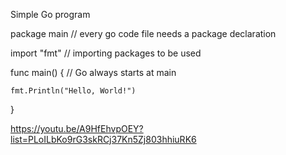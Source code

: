 Simple Go program


package main // every go code file needs a package declaration

import "fmt" // importing packages to be used

func main() { // Go always starts at main

	fmt.Println("Hello, World!")
}



https://youtu.be/A9HfEhvpOEY?list=PLoILbKo9rG3skRCj37Kn5Zj803hhiuRK6